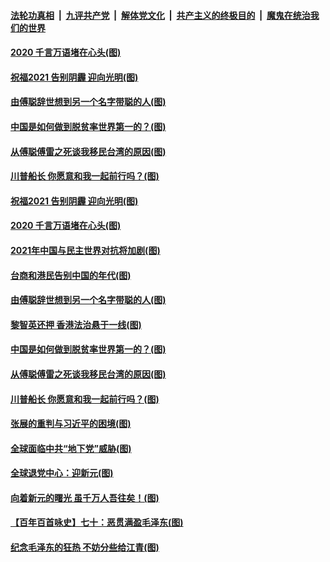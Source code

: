 ####  [法轮功真相](../../../../basic/blob/master/README.md?t=01022331) &nbsp;|&nbsp; [九评共产党](../../../../9ping.md/blob/master/README.md?t=01022331) &nbsp;|&nbsp; [解体党文化](../../../../jtdwh.md/blob/master/README.md?t=01022331)  &nbsp;|&nbsp; [共产主义的终极目的](../../../../gczydzjmd.md/blob/master/README.md?t=01022331) &nbsp;|&nbsp; [魔鬼在统治我们的世界](../../../../mgztzwmdsj.md/blob/master/README.md?t=01022331) 

#### [2020 千言万语堵在心头(图)](../pages/p4/957780.md?t=01022331) 

#### [祝福2021 告别阴霾 迎向光明(图)](../pages/p4/957785.md?t=01022331) 

#### [由傅聪辞世想到另一个名字带聪的人(图)](../pages/p4/957781.md?t=01022331) 

#### [中国是如何做到脱贫率世界第一的？(图)](../pages/p4/957704.md?t=01022331) 

#### [从傅聪傅雷之死谈我移民台湾的原因(图)](../pages/p4/957698.md?t=01022331) 

#### [川普船长 你愿意和我一起前行吗？(图)](../pages/p4/957686.md?t=01022331) 


#### [祝福2021 告别阴霾 迎向光明(图)](../pages/p4/957785.md?t=01022331) 

#### [2020 千言万语堵在心头(图)](../pages/p4/957780.md?t=01022331) 

#### [2021年中国与民主世界对抗将加剧(图)](../pages/p4/957779.md?t=01022331) 

#### [台商和港民告别中国的年代(图)](../pages/p4/957783.md?t=01022331) 

#### [由傅聪辞世想到另一个名字带聪的人(图)](../pages/p4/957781.md?t=01022331) 

#### [黎智英还押 香港法治悬于一线(图)](../pages/p4/957782.md?t=01022331) 



#### [中国是如何做到脱贫率世界第一的？(图)](../pages/p4/957704.md?t=01022331) 

#### [从傅聪傅雷之死谈我移民台湾的原因(图)](../pages/p4/957698.md?t=01022331) 

#### [川普船长 你愿意和我一起前行吗？(图)](../pages/p4/957686.md?t=01022331) 

#### [张展的重判与习近平的困境(图)](../pages/p4/957683.md?t=01022331) 

#### [全球面临中共“地下党”威胁(图)](../pages/p4/957682.md?t=01022331) 

#### [全球退党中心：迎新元(图)](../pages/p4/957697.md?t=01022331) 

#### [向着新元的曙光 虽千万人吾往矣！(图)](../pages/p4/957448.md?t=01022331) 

#### [【百年百首咏史】七十：恶贯满盈毛泽东(图)](../pages/p4/957678.md?t=01022331) 


#### [纪念毛泽东的狂热 不妨分些给江青(图)](../pages/p4/957637.md?t=01022331) 


